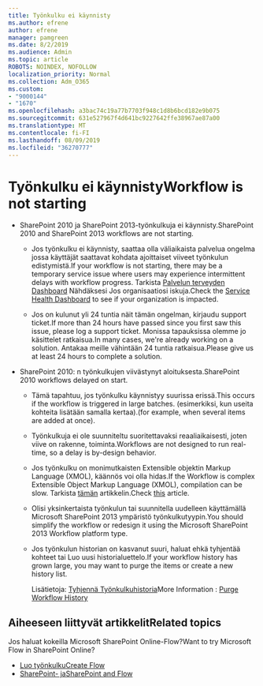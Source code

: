 ```yaml
---
title: Työnkulku ei käynnisty
ms.author: efrene
author: efrene
manager: pamgreen
ms.date: 8/2/2019
ms.audience: Admin
ms.topic: article
ROBOTS: NOINDEX, NOFOLLOW
localization_priority: Normal
ms.collection: Adm_O365
ms.custom:
- "9000144"
- "1670"
ms.openlocfilehash: a3bac74c19a77b7703f948c1d8b6bcd182e9b075
ms.sourcegitcommit: 631e527967f4d641bc9227642ffe38967ae87a00
ms.translationtype: MT
ms.contentlocale: fi-FI
ms.lasthandoff: 08/09/2019
ms.locfileid: "36270777"
---
```

# <a name="workflow-is-not-starting"></a><span data-ttu-id="49e5e-102">Työnkulku ei käynnisty</span><span class="sxs-lookup"><span data-stu-id="49e5e-102">Workflow is not starting</span></span>

- <span data-ttu-id="49e5e-103">SharePoint 2010 ja SharePoint 2013-työnkulkuja ei käynnisty.</span><span class="sxs-lookup"><span data-stu-id="49e5e-103">SharePoint 2010 and SharePoint 2013 workflows are not starting.</span></span>

    - <span data-ttu-id="49e5e-104">Jos työnkulku ei käynnisty, saattaa olla väliaikaista palvelua ongelma jossa käyttäjät saattavat kohdata ajoittaiset viiveet työnkulun edistymistä.</span><span class="sxs-lookup"><span data-stu-id="49e5e-104">If your workflow is not starting, there may be a temporary service issue where users may experience intermittent delays with workflow progress.</span></span> <span data-ttu-id="49e5e-105">Tarkista [Palvelun terveyden Dashboard](https:/admin.microsoft.com/AdminPortal/Home#/servicehealth) Nähdäksesi Jos organisaatiosi iskuja.</span><span class="sxs-lookup"><span data-stu-id="49e5e-105">Check the [Service Health Dashboard](https:/admin.microsoft.com/AdminPortal/Home#/servicehealth) to see if your organization is impacted.</span></span>

    - <span data-ttu-id="49e5e-106">Jos on kulunut yli 24 tuntia näit tämän ongelman, kirjaudu support ticket.</span><span class="sxs-lookup"><span data-stu-id="49e5e-106">If more than 24 hours have passed since you first saw this issue, please log a support ticket.</span></span> <span data-ttu-id="49e5e-107">Monissa tapauksissa olemme jo käsittelet ratkaisua.</span><span class="sxs-lookup"><span data-stu-id="49e5e-107">In many cases, we're already working on a solution.</span></span> <span data-ttu-id="49e5e-108">Antakaa meille vähintään 24 tuntia ratkaisua.</span><span class="sxs-lookup"><span data-stu-id="49e5e-108">Please give us at least 24 hours to complete a solution.</span></span>

- <span data-ttu-id="49e5e-109">SharePoint 2010: n työnkulkujen viivästynyt aloituksesta.</span><span class="sxs-lookup"><span data-stu-id="49e5e-109">SharePoint 2010 workflows delayed on start.</span></span>

    - <span data-ttu-id="49e5e-110">Tämä tapahtuu, jos työnkulku käynnistyy suurissa erissä.</span><span class="sxs-lookup"><span data-stu-id="49e5e-110">This occurs if the workflow is triggered in large batches.</span></span> <span data-ttu-id="49e5e-111">(esimerkiksi, kun useita kohteita lisätään samalla kertaa).</span><span class="sxs-lookup"><span data-stu-id="49e5e-111">(for example, when several items are added at once).</span></span>

    - <span data-ttu-id="49e5e-112">Työnkulkuja ei ole suunniteltu suoritettavaksi reaaliaikaisesti, joten viive on rakenne, toiminta.</span><span class="sxs-lookup"><span data-stu-id="49e5e-112">Workflows are not designed to run real-time, so a delay is by-design behavior.</span></span>

   -  <span data-ttu-id="49e5e-113">Jos työnkulku on monimutkaisten Extensible objektin Markup Language (XMOL), käännös voi olla hidas.</span><span class="sxs-lookup"><span data-stu-id="49e5e-113">If the Workflow is complex Extensible Object Markup Language (XMOL), compilation can be slow.</span></span> <span data-ttu-id="49e5e-114">Tarkista [tämän](https://support.microsoft.com/en-us/kb/3043697) artikkelin.</span><span class="sxs-lookup"><span data-stu-id="49e5e-114">Check [this](https://support.microsoft.com/en-us/kb/3043697) article.</span></span>

    - <span data-ttu-id="49e5e-115">Olisi yksinkertaista työnkulun tai suunnitella uudelleen käyttämällä Microsoft SharePoint 2013 ympäristö työnkulkutyypin.</span><span class="sxs-lookup"><span data-stu-id="49e5e-115">You should simplify the workflow or redesign it using the Microsoft SharePoint 2013 Workflow platform type.</span></span>

    - <span data-ttu-id="49e5e-116">Jos työnkulun historian on kasvanut suuri, haluat ehkä tyhjentää kohteet tai Luo uusi historialuettelo.</span><span class="sxs-lookup"><span data-stu-id="49e5e-116">If your workflow history has grown large, you may want to purge the items or create a new history list.</span></span>

        <span data-ttu-id="49e5e-117">Lisätietoja: [Tyhjennä Työnkulkuhistoria](https://blogs.technet.microsoft.com/marj/2015/08/07/sharepoint-2010-workflows-best-practice-purge-workflow-history-list-items/)</span><span class="sxs-lookup"><span data-stu-id="49e5e-117">More Information : [Purge Workflow History](https://blogs.technet.microsoft.com/marj/2015/08/07/sharepoint-2010-workflows-best-practice-purge-workflow-history-list-items/)</span></span>


## <a name="related-topics"></a><span data-ttu-id="49e5e-118">Aiheeseen liittyvät artikkelit</span><span class="sxs-lookup"><span data-stu-id="49e5e-118">Related topics</span></span>
<span data-ttu-id="49e5e-119">Jos haluat kokeilla Microsoft SharePoint Online-Flow?</span><span class="sxs-lookup"><span data-stu-id="49e5e-119">Want to try Microsoft Flow in SharePoint Online?</span></span>
- [<span data-ttu-id="49e5e-120">Luo työnkulku</span><span class="sxs-lookup"><span data-stu-id="49e5e-120">Create Flow</span></span>](https://support.office.com/article/Create-a-flow-for-a-list-or-library-in-SharePoint-Online-or-OneDrive-for-Business-a9c3e03b-0654-46af-a254-20252e580d01) 
- [<span data-ttu-id="49e5e-121">SharePoint- ja</span><span class="sxs-lookup"><span data-stu-id="49e5e-121">SharePoint and Flow</span></span>](https://flow.microsoft.com/blog/sharepoint-and-flow/) 


